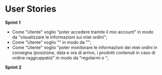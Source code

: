 # User Stories
**Sprint 1**  
- Come "Utente" voglio "poter accedere tramite il mio account" in modo da "visualizzare le informazioni sui miei ordini";
- Come "Utente" voglio "" in modo da "";  
- Come "Utente" voglio "poter monitorare le informazioni dei miei ordini in consegna (posizione, data e ora di arrivo, i prodotti contenuti in caso di ordine raggruppato)" in modo da "regolarmi o ";

**Sprint 2**
